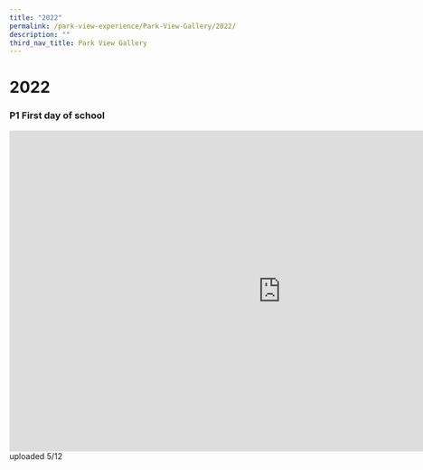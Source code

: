 ```yaml
---
title: "2022"
permalink: /park-view-experience/Park-View-Gallery/2022/
description: ""
third_nav_title: Park View Gallery
---
```

# **2022**


<h3>P1 First day of school</h3>

<iframe allowfullscreen="true" height="569" width="960" frameborder="0" src="https://docs.google.com/presentation/d/e/2PACX-1vSZvicUpM0xagKhAhbMlqm7mLwyKhy_wPPhvmU8OWqhManX4Ho5oWYednunloHLfzH0n4esnd5oTz4l/embed?start=true&amp;loop=true&amp;delayms=5000"></iframe>
uploaded 5/12

